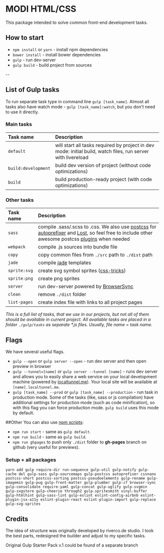 # MODI HTML/CSS
This package intended to solve common front-end development tasks.


## How to start
* `npm install` or `yarn` - install npm dependencies
* `bower install` - install bower dependencies
* `gulp` - run dev-server
* `gulp build` - build project from sources


--
## List of Gulp tasks

To run separate task type in command line `gulp [task_name]`.
Almost all tasks also have watch mode - `gulp [task_name]:watch`, but you don't need to use it directly.

### Main tasks
Task name          | Description                                                      
:------------------|:----------------------------------
`default`          | will start all tasks required by project in dev mode: initial build, watch files, run server with livereload
`build:development`| build dev version of project (without code optimizations)
`build`            | build production-ready project (with code optimizations)

### Other tasks
Task name          | Description                                                      
:------------------|:----------------------------------
`sass` 	         | compile .sass/.scss to .css. We also use [postcss](https://github.com/postcss/postcss) for [autoprefixer](https://github.com/postcss/autoprefixer) and [Lost](https://github.com/peterramsing/lost), so feel free to include other awesome postcss [plugins](https://github.com/postcss/postcss#plugins) when needed
`webpack`          | compile .js sources into bundle file
`copy`             | copy common files from `./src` path to `./dist` path
`jade`             | compile [jade](http://jade-lang.com/) templates
`sprite:svg`       | create svg symbol sprites ([css-tricks](https://css-tricks.com/svg-sprites-use-better-icon-fonts/))
`sprite:png`       | create png sprites
`server`           | run dev-server powered by [BrowserSync](https://www.browsersync.io/)
`clean`            | remove `./dist` folder
`list-pages`       | create index file with links to all project pages

_This is a full list of tasks, that we use in our projects, but not all of them should be available in current project.
All available tasks are placed in a folder `./gulp/tasks` as separate *.js files. Usually, file name = task name._


## Flags

We have several useful flags.

* `gulp --open` or `gulp server --open` - run dev server and then open preview in browser
* `gulp --tunnel=[name]` or `gulp server --tunnel [name]` - runs dev server and allows you to easily share a web service on your local development machine (powered by [localtunnel.me](https://localtunnel.me/)). Your local site will be available at `[name].localtunnel.me`.
* `gulp [task_name] --prod` or `gulp [task_name] --production` - run task in production mode. Some of the tasks (like, sass or js compilation) have additional settings for production mode (such as code minification), so with this flag you can force production mode. `gulp build` uses this mode by default.

##Other
You can also use [npm scripts](https://docs.npmjs.com/misc/scripts):

* `npm run start` - same as `gulp default`.
* `npm run build` - same as `gulp build`.
* `npm run ghpages` to push only `./dist` folder to **gh-pages** branch on github (very useful for previews).



### Setup + all packages
`yarn add gulp require-dir run-sequence gulp-util gulp-notify gulp-cache del gulp-sass gulp-sourcemaps gulp-postcss autoprefixer cssnano postcss-short postcss-sorting postcss-pseudoelements gulp-rename gulp-imagemin gulp-pug gulp-front-matter gulp-plumber gulp-if browser-sync gulp-consolidate require-yaml gulp-concat gulp-uglify gulp-svgmin gulp-svgstore gulp-cheerio through2 gulp.spritesmith vinyl-buffer gulp-htmlhint gulp-sass-lint gulp-eslint eslint-config-airbnb eslint-plugin-jsx-a11y eslint-plugin-react eslint-plugin-import gulp-replace gulp-svg-sprites`

## Credits
The idea of structure was originally developed by riverco.de studio. I took the best parts, redesigned the builder and adjust to my specific tasks.

Original Gulp Starter Pack v.1 could be found of a separate branch
